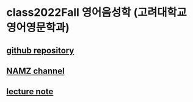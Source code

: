 # class2022Fall 영어음성학 (고려대학교 영어영문학과)
## [github repository](https://github.com/hsnam95/class2022Fall)
## [NAMZ channel](https://www.youtube.com/channel/UCKHB0ZiTVk8qUdqhVtnCUrA)
## [lecture note](https://koreaoffice-my.sharepoint.com/:p:/g/personal/hnam_korea_edu/EYNpUXN9in9Gs3wn43mii7cB0mSq06bCuIGYrJIeZlbE0g)
